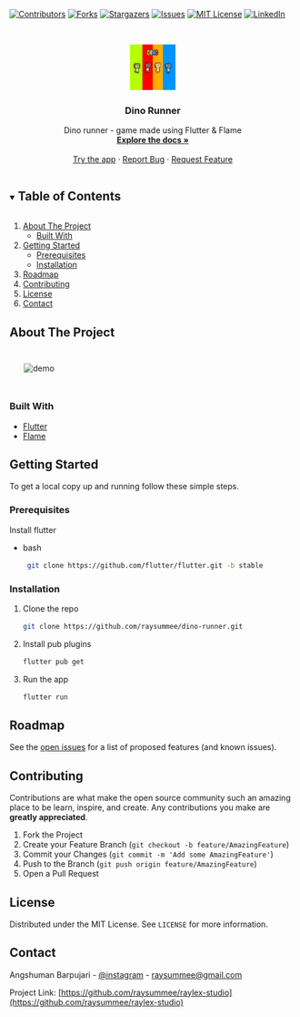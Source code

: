 [![Contributors][contributors-shield]][contributors-url]
[![Forks][forks-shield]][forks-url]
[![Stargazers][stars-shield]][stars-url]
[![Issues][issues-shield]][issues-url]
[![MIT License][license-shield]][license-url]
[![LinkedIn][linkedin-shield]][linkedin-url]



<!-- PROJECT LOGO -->
<br />
<p align="center">
  <a href="https://github.com/raysummee/dino_runner">
    <img src="demo/dinoCharacters-display.gif" alt="Logo" width="80" height="80">
  </a>

  <h3 align="center">Dino Runner</h3>

  <p align="center">
    Dino runner - game made using Flutter & Flame
    <br />
    <a href="https://github.com/raysummee/dino_runner"><strong>Explore the docs »</strong></a>
    <br />
    <br />
    <a href="https://github.com/raysummee/dino_runner/releases">Try the app</a>
    ·
    <a href="https://github.com/raysummee/dino_runner/issues">Report Bug</a>
    ·
    <a href="https://github.com/raysummee/rdino_runner/issues">Request Feature</a>
  </p>
</p>




<!-- TABLE OF CONTENTS -->
<details open="open">
  <summary><h2 style="display: inline-block">Table of Contents</h2></summary>
  <ol>
    <li>
      <a href="#about-the-project">About The Project</a>
      <ul>
        <li><a href="#built-with">Built With</a></li>
      </ul>
    </li>
    <li>
      <a href="#getting-started">Getting Started</a>
      <ul>
        <li><a href="#prerequisites">Prerequisites</a></li>
        <li><a href="#installation">Installation</a></li>
      </ul>
    </li>
    <li><a href="#roadmap">Roadmap</a></li>
    <li><a href="#contributing">Contributing</a></li>
    <li><a href="#license">License</a></li>
    <li><a href="#contact">Contact</a></li>
  </ol>
</details>



<!-- ABOUT THE PROJECT -->
## About The Project

<img src="demo/demo.gif" alt="demo" width=90%  style="margin: 5%;"></img>

### Built With

* [Flutter](https://www.flutter.dev)
* [Flame](https://flame-engine.org)



<!-- GETTING STARTED -->
## Getting Started

To get a local copy up and running follow these simple steps.

### Prerequisites

Install flutter
* bash
  ```sh
   git clone https://github.com/flutter/flutter.git -b stable
  ```

### Installation

1. Clone the repo
   ```sh
   git clone https://github.com/raysummee/dino-runner.git
   ```
2. Install pub plugins
   ```sh
   flutter pub get
   ```
3. Run the app
   ```sh
   flutter run
   ```



<!-- ROADMAP -->
## Roadmap

See the [open issues](https://github.com/raysummee/raylex-studio/issues) for a list of proposed features (and known issues).



<!-- CONTRIBUTING -->
## Contributing

Contributions are what make the open source community such an amazing place to be learn, inspire, and create. Any contributions you make are **greatly appreciated**.

1. Fork the Project
2. Create your Feature Branch (`git checkout -b feature/AmazingFeature`)
3. Commit your Changes (`git commit -m 'Add some AmazingFeature'`)
4. Push to the Branch (`git push origin feature/AmazingFeature`)
5. Open a Pull Request



<!-- LICENSE -->
## License

Distributed under the MIT License. See `LICENSE` for more information.



<!-- CONTACT -->
## Contact

Angshuman Barpujari - [@instagram](https://instagram.com/angshuman_barpujari) - raysummee@gmail.com

Project Link: [https://github.com/raysummee/raylex-studio](https://github.com/raysummee/raylex-studio)






<!-- MARKDOWN LINKS & IMAGES -->
[contributors-shield]: https://img.shields.io/github/contributors/raysummee/raylex-studio.svg?style=for-the-badge
[contributors-url]: https://github.com/raysummee/raylex-studio/graphs/contributors
[forks-shield]: https://img.shields.io/github/forks/raysummee/raylex-studio.svg?style=for-the-badge
[forks-url]: https://github.com/raysummee/raylex-studio/network/members
[stars-shield]: https://img.shields.io/github/stars/raysummee/raylex-studio.svg?style=for-the-badge
[stars-url]: https://github.com/raysummee/raylex-studio/stargazers
[issues-shield]: https://img.shields.io/github/issues/raysummee/raylex-studio.svg?style=for-the-badge
[issues-url]: https://github.com/raysummee/raylex-studio/issues
[license-shield]: https://img.shields.io/github/license/raysummee/raylex-studio.svg?style=for-the-badge
[license-url]: https://github.com/raysummee/raylex-studio/blob/master/LICENSE.txt
[linkedin-shield]: https://img.shields.io/badge/-LinkedIn-black.svg?style=for-the-badge&logo=linkedin&colorB=555
[linkedin-url]: https://linkedin.com/in/angshuman-barpujari-26504016b